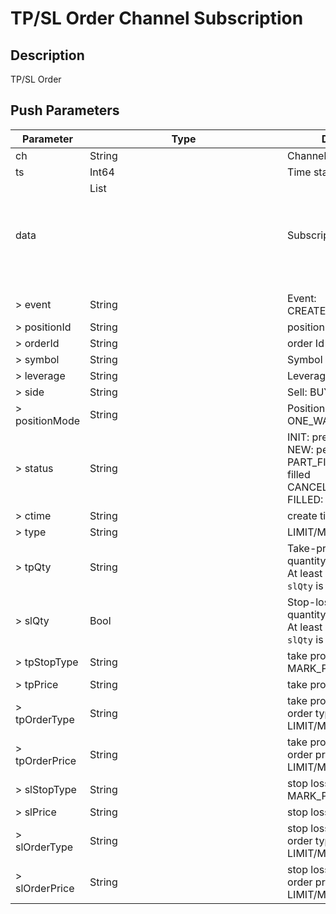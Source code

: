 # TP/SL Order Channel Subscription

## Description
TP/SL Order

## Push Parameters

| Parameter | Type | Description |
|-----------|------|-------------|
| ch | String | Channel name: position |
| ts | Int64 | Time stamp |
| data | List<Object> | Subscription data |
| > event | String | Event: CREATE/UPDATE/CLOSE |
| > positionId | String | position Id |
| > orderId | String | order Id |
| > symbol | String | Symbol |
| > leverage | String | Leverage |
| > side | String | Sell: BUY/SELL |
| > positionMode | String | Position mode: ONE_WAY/HEDGE |
| > status | String | INIT: prepare status<br>NEW: pending<br>PART_FILLED: partially filled<br>CANCELED: canceled<br>FILLED: All filled |
| > ctime | String | create timestamp |
| > type | String | LIMIT/MARKET |
| > tpQty | String | Take-profit order quantity(base coin)<br>At least one of `tpQty` or `slQty` is required. |
| > slQty | Bool | Stop-loss order quantity(base coin)<br>At least one of `tpQty` or `slQty` is required. |
| > tpStopType | String | take profit trigger type: MARK_PRICE/LAST_PRICE |
| > tpPrice | String | take profit trigger price |
| > tpOrderType | String | take profit trigger place order type: LIMIT/MARKET |
| > tpOrderPrice | String | take profit trigger place order price: LIMIT/MARKET |
| > slStopType | String | stop loss trigger type: MARK_PRICE/LAST_PRICE |
| > slPrice | String | stop loss trigger price |
| > slOrderType | String | stop loss trigger place order type: LIMIT/MARKET |
| > slOrderPrice | String | stop loss trigger place order price: LIMIT/MARKET |